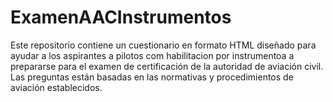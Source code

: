 # ExamenAACInstrumentos

Este repositorio contiene un cuestionario en formato HTML diseñado para ayudar a los aspirantes a pilotos com habilitacion por instrumentoa a prepararse para el examen de certificación de la autoridad de aviación civil. Las preguntas están basadas en las normativas y procedimientos de aviación establecidos.
